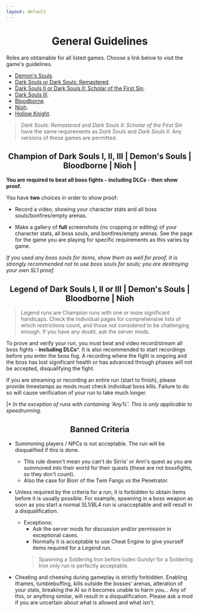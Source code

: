 ```yaml
---
layout: default
---
```


<h1 style="text-align: center;"> General Guidelines </h1>

 Roles are obtainable for all listed games. Choose a link below to visit the game's guidelines.

 * [Demon's Souls](./des.html).
 * [Dark Souls or Dark Souls: Remastered](./ds1.html).
 * [Dark Souls II or Dark Souls II: Scholar of the First Sin](./ds2.html).
 * [Dark Souls III](./ds3.html).
 * [Bloodborne](./bb.html).
 * [Nioh](./nioh.html).
 * [Hollow Knight](./hollowknight.html).
 
>_Dark Souls: Remastered_ and _Dark Souls II: Scholar of the First Sin_ have the same requirements as _Dark Souls_ and _Dark Souls II_. Any versions of these games are permitted.

<h2 style="text-align: center;"> Champion of Dark Souls I, II, III | Demon's Souls | Bloodborne | Nioh | </h2>

**You are required to beat all boss fights - including DLCs - then show proof.**

You have **two** choices in order to show proof:

* Record a video, showing your character stats and all boss souls/bonfires/empty arenas.

* Make a gallery of **full** screenshots (no cropping or editing) of your character stats, all boss souls, and bonfires/empty arenas. See the page for the game you are playing for specific requirements as this varies by game.

_If you used any boss souls for items, show them as well for proof. It is strongly recommended not to use boss souls for souls; you are destroying your own SL1 proof._

<h2 style="text-align: center;"> Legend of Dark Souls I, II or III | Demon's Souls | Bloodborne | Nioh  </h2>

> Legend runs are Champion runs with one or more significant handicaps. Check the individual pages for comprehensive lists of which restrictions count, and those not considered to be challenging enough. If you have any doubt, ask the server mods.

To prove and verify your run, you must beat and video record/stream all boss fights - **including DLCs***. It is also recommended to start recordings before you enter the boss fog. A recording where the fight is ongoing and the boss has lost significant health or has advanced through phases will not be accepted, disqualifying the fight.

If you are streaming or recording an entire run (start to finish), please provide timestamps as mods must check individual boss kills. Failure to do so will cause verification of your run to take much longer.

|* _In the exception of runs with containing 'Any%'. This is only applicable to speedrunning._

<h2 style="text-align: center;"> Banned Criteria</h2>

- Summoning players / NPCs is not acceptable. The run will be disqualified if this is done. 
  - This rule doesn't mean you can't do Sirris' or Anri's quest as you are summoned into their world for their quests (these are not bossfights, so they don't count). 
  - Also the case for Biorr of the Twin Fangs vs the Penetrator.

- Unless required by the criteria for a run, it is forbidden to obtain items before it is usually possible. For example, spawning in a boss weapon as soon as you start a normal SL1/BL4 run is unacceptable and will result in a disqualification.
   - Exceptions: 
     - Ask the server mods for discussion and/or permission in exceptional cases.
     - Normally it is acceptable to use Cheat Engine to give yourself items required for a Legend run. 
	 > Spawning a Soldering Iron before Iudex Gundyr for a Soldering Iron only run is perfectly acceptable.

- Cheating and cheesing during gameplay is strictly forbidden. Enabling iframes, tumblebuffing, kills outside the bosses' arenas, alteration of your stats, breaking the AI so it becomes unable to harm you... Any of this, or anything similar, will result in a disqualification. Please ask a mod if you are uncertain about what is allowed and what isn't.

